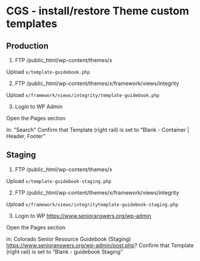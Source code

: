 # CGS - install/restore Theme custom templates

## Production

1. FTP /public_html/wp-content/themes/x

Upload `x/template-guidebook.php`

2. FTP  /public_html/wp-content/themes/x/framework/views/integrity

Upload `x/framework/views/integrity/template-guidebook.php`

3. Login to WP Admin

Open the Pages section

In: "Search"
Confirm that Template (right rail) is set to “Blank - Container | Header, Footer”


## Staging 

1. FTP /public_html/wp-content/themes/x

Upload `x/template-guidebook-staging.php`

2. FTP  /public_html/wp-content/themes/x/framework/views/integrity

Upload `x/framework/views/integritytemplate-guidebook-staging.php`

3. Login to WP
https://www.senioranswers.org/wp-admin

Open the Pages section

in: Colorado Senior Resource Guidebook (Staging) https://www.senioranswers.org/wp-admin/post.php?
Confirm that Template (right rail) is set to “Blank - guidebook Staging”